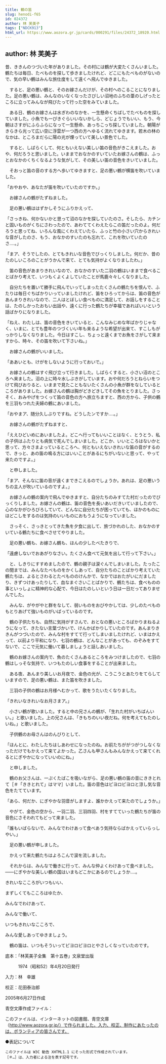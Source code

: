 ```yaml
---
title: 鶴の笛
slug: henodi-f65
id: 024372
author: 林 芙美子
tags: ["NDCK913"]
html_url: https://www.aozora.gr.jp/cards/000291/files/24372_18920.html
---
```


## author: 林 芙美子

昔、ききんのつづいた年がありました。その村には鶴が大変たくさんいました。鶴たちは毎日、たべものを探して歩きましたけれど、どこにもたべものがないので、気の早い鶴はみんな旅仕度をして遠くへ飛んでゆきました。

　すると、足の悪い鶴と、そのお嫁さんだけが、その村へのこることになりました。足の悪い鶴は、みんなのいなくなったさびしい沼地のふちの葦のしげったところに立ってみんなが飛びたって行った空をみていました。

　ある日、鶴のお嫁さんは水ぎわのなかを、一生懸命くちばしでたべものを探していました。小魚でも一ぴきぐらいいないかしら、どじょうでもいい、もう、今朝はさすがにふらふらになって一生懸命、あっちこっち探していました。朝陽がきらきら光って広い空に浮雲が一つ西の方へゆるく流れてゆきます。若木の林のなかは、ところまだらに陽の光が煙っていて美しい景色でした。

　すると、しばらくして、何ともいえない美しい笛の音色がきこえました。おや、何だろうと思いました。いままでおなかのすいていたお嫁さんの鶴は、ふっとおなかのくちくなるような気がして、その美しい笛の音色をきいていました。

　そおっと笛の音のする方へ歩いてゆきますと、足の悪い鶴が横笛を吹いていました。

「おやおや、あなたが笛を吹いていたのですか。」

　お嫁さんの鶴がたずねました。

　足の悪い鶴ははずかしそうにふりかえって、

「さっきね、何かないかと思って沼のなかを探していたのさ。そしたら、カチンと固いものがくちにさわったので、あわててくわえたらこの笛だったのよ。何だろうと思ってね、いろんな風にくわえていたら、ふっと竹の小さい穴からきれいな音がしたのさ、もう、おなかのすいたのも忘れて、これを吹いていたのさ‥‥。」

「まア、そうでしたの、とてもきれいな音色でびっくりしました。何だか、昔のたのしいころのことがうかんで来て、とても気持がよくなりましたわ。」

　笛の音色があまりきれいなので、おなかのすいた二羽の鶴はいままで食べることばかり考えて、いつもくよくよしていたことが馬鹿々々しくなりました。

　自分たちを置いて勝手に飛んでいってしまったたくさんの鶴たちを恨んで、ふたりは毎日ぐちばかりいっていましたけれど、笛をひろってからは、笛の音色があんまりきれいなので、二人はとぼしい食べものに満足して、お話しをすることは、たのしかったおもい出話や、遠くに行った鶴たちが幸福であればいいという話ばかりになりました。

「ねえ、わたしは、笛の音色をきいていると、こんなみじめな年ばかりじゃなく、いまに、とても豊年のつづくいい年も来るような希望が出来て、すこしもがっかりしなくなりました。今日はすこし、ちょっと遠くまでお魚をさがして来ますから、時々、その笛を吹いて下さいね。」

　お嫁さんの鶴がいいました。

「ああいとも、けがをしないように行っておいで。」

　お嫁さんの鶴はすぐ飛び立って行きました。しばらくすると、小さい沼のところへ来ました。沼の上に時々水しぶきがしています。おや何だろうとねらいをつけて飛びおりると、いままで見たこともないたくさんの小魚が群をなしているところがありました。お嫁さんの鶴は胸がどきどきしてその魚をとりました。さっそく、おみやげをつくって笛の音色の方へ旅立ちますと、西の方から、子供の鶴を三羽もつれた夫婦の鶴にあいました。

「おやまア、随分久しぶりですね。どうしたンですか‥‥。」

　お嫁さんの鶴がたずねますと、

「ええひどいめにあいましたよ。どこへ行ってもいいことはなく、とうとう、私の子供はふたりとも病気で死んでしまいました。どこか、いいところはないかと思って、方々さまよっているところへ、何ともいえないきれいな笛の音がするので、きっと、あの笛の鳴る方にはいいことがあるにちがいないと思って、やって来たのですよ。」

　と申しました。

「まア、そんなに笛の音が遠くまできこえるのでしょうか。あれは、足の悪いうちの主人が吹いているのですよ。」

　お嫁さんの鶴の案内で飛んでゆきますと、自分たちのみすてた村だったのでびっくりしました。お嫁さんの鶴は、笛の音色を長いあいだきいていましたので、心のなかがひろびろしていて、どんなに自分たちが困っていても、ほかのものにほどこしをするのは気持のいいものにおもうようになっていました。

　さっそく、さっきとってきた魚を夕食に出して、旅づかれのした、おなかのすいている鶴たちに食べさせてやりました。

　足の悪い鶴も、お嫁さん鶴も、ほんの少したべたきりで、

「遠慮しないでおあがりなさい。たくさん食べて元気を出して行って下さい。」

　と、しきりにすすめましたので、鶴の親子は涙ぐんでしまいました。たったこの間までは、みんなたべものをかくしあって、自分たちのことばかり考えていた鶴たちは、よるとさわるとたべもののけんかで、なかではおたがいにだましたり、きずつけあったりして、血なまぐさいことばかりで、鶴たちは、食べものの事といっしょに精神的な心配で、今日はたのしいという日は一日だってありませんでした。

　みんな、がやがやと群をなして、弱いものをおびやかしては、少しのたべものもとりあげて強いものがいばっているのです。

　鶴の子供たちも、自然に気持がすさんで、おとなの悪いところばかりまねるようになって、きたない言葉づかいで、けんかばかりしていたのです。あんまりききんがつづいたので、みんな村をすてて行ってしまいましたけれど、いまはかえって、以前より平和になり、七羽の鶴は、どんなことがあっても、のぞみをすてないで、ここで元気に働いて暮しましょうと話しあいました。

　鶴のお嫁さんの案内で、魚のたくさんあるところをみつけましたので、七羽の鶴はしっそな気持で、いつもたのしい食事をすることが出来ました。

　ある夜、あんまり美しいお月夜で、金色の光が、こうこうとあたりをてらしていますので、足の悪い鶴は、また笛を吹きました。

　三羽の子供の鶴はお月様へむかって、歌をうたいたくなりました。

「きれいなきれいなお月さまア。」

　小さい鶴が歌いました。すると中の兄さんの鶴が、「生れた村がいちばんいい。」と歌いました。上の兄さんは、「きもちのいい夜だね。何を考えてもたのしいね。」と歌いました。

　子供鶴のお母さんはのんびりとして、

「ほんとに、わたしたちはしあわせになったのね。お前たちががつがつしなくなっただけでもかえって来てよかった。乙さんも甲さんもみんなかえって来てくれるとにぎやかになっていいのにね。」

　と申しました。

　鶴のお父さんは、一ぷくたばこを吸いながら、足の悪い鶴の笛の音にききとれて［＃「ききとれて」はママ］いました。笛の音色はピヨロピヨロと涼し気な音色をたてています。

「あら、何だか、にぎやかな羽音がしますよ、誰かかえって来たのでしょうか。」

　やがて、金色の空から、一羽二羽、三羽四羽、村をすてていった鶴たちが笛の音色にさそわれてもどって来ました。

「誰もいばらないで、みんなでわけあって食べあう気持ならばかえっていらっしやい。」

　足の悪い鶴が申しました。

　かえって来た鶴たちはよろこんで涙を流しました。

　それからは、みんなで働きに行って、みんな仲よくわけあって食べました。――にぎやかな美しい鶴の国はいまもどこかにあるのでしょうか‥‥。


きれいなこころがいつもいい、

まずしくてもこころはゆたか、

みんなでわけあって、

みんなで働いて、

いつもきれいなこころで、

みんな愛しあってゆきましょう。



　鶴の笛は、いつもそういってピヨロピヨロとやさしくなっていたのです。













底本：「林芙美子全集　第十五巻」文泉堂出版


　　　1974（昭和52）年4月20日発行

入力：林　幸雄

校正：花田泰治郎

2005年6月27日作成

青空文庫作成ファイル：

このファイルは、インターネットの図書館、青空文庫（http://www.aozora.gr.jp/）で作られました。入力、校正、制作にあたったのは、ボランティアの皆さんです。











●表記について


	このファイルは W3C 勧告 XHTML1.1 にそった形式で作成されています。
	［＃…］は、入力者による注を表す記号です。